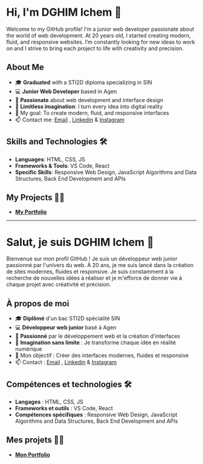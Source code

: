 # Hi, I'm DGHIM Ichem 👋

Welcome to my GitHub profile! I’m a junior web developer passionate about the world of web development. At 20 years old, I started creating modern, fluid, and responsive websites. I’m constantly looking for new ideas to work on and I strive to bring each project to life with creativity and precision.

## About Me

- 🎓 **Graduated** with a STI2D diploma specializing in SIN
- 💻 **Junior Web Developer** based in Agen
- 🌱 **Passionate** about web development and interface design
- 🧠 **Limitless imagination**: I turn every idea into digital reality
- 🎯 My goal: To create modern, fluid, and responsive interfaces
- 📫 Contact me: [Email](ichemdghim@gmail.com) , [Linkedin](https://www.linkedin.com/in/ichem-dghim/) & [Instagram](https://www.instagram.com/iichoumm_pwr/)

## Skills and Technologies 🛠️

- **Languages**: HTML, CSS, JS
- **Frameworks & Tools**: VS Code, React
- **Specific Skills**: Responsive Web Design, JavaScript Algorithms and Data Structures, Back End Development and APIs

## My Projects 👨‍💻

- **[My Portfolio](https://idghim.github.io/fcc-Portofolio-Webpage/)**

---------

# Salut, je suis DGHIM Ichem 👋

Bienvenue sur mon profil GitHub ! Je suis un développeur web junior passionné par l'univers du web. À 20 ans, je me suis lancé dans la création de sites modernes, fluides et responsive. Je suis constamment à la recherche de nouvelles idées à réaliser et je m'efforce de donner vie à chaque projet avec créativité et précision.

## À propos de moi

- 🎓 **Diplômé** d'un bac STI2D spécialité SIN
- 💻 **Développeur web junior** basé à Agen
- 🌱 **Passionné** par le développement web et la création d'interfaces
- 🧠 **Imagination sans limite** : Je transforme chaque idée en réalité numérique
- 🎯 Mon objectif : Créer des interfaces modernes, fluides et responsive
- 📫 Contact : [Email](ichemdghim@gmail.com) , [Linkedin](https://www.linkedin.com/in/ichem-dghim/) & [Instagram](https://www.instagram.com/iichoumm_pwr/)

## Compétences et technologies 🛠️

- **Langages** : HTML, CSS, JS
- **Frameworks et outils** : VS Code, React
- **Compétences spécifiques** : Responsive Web Design, JavaScript Algorithms and Data Structures, Back End Development and APIs

## Mes projets 👨‍💻

- **[Mon Portfolio](https://idghim.github.io/fcc-Portofolio-Webpage/)** 
